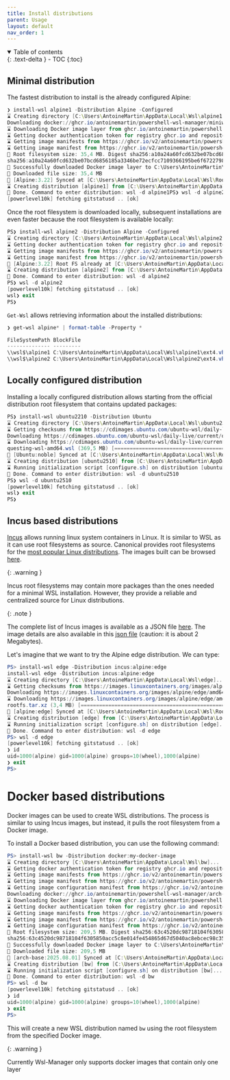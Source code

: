 ```yaml
---
title: Install distributions
parent: Usage
layout: default
nav_order: 1
---
```


<!-- markdownlint-disable MD033 -->
<details open markdown="block">
  <summary>Table of contents</summary>{: .text-delta }
- TOC
{:toc}
</details>
<!-- markdownlint-enable MD033 -->

## Minimal distribution

The fastest distribution to install is the already configured Alpine:

```powershell
❯ install-wsl alpine1 -Distribution Alpine -Configured
⌛ Creating directory [C:\Users\AntoineMartin\AppData\Local\Wsl\alpine1]...
Downloading docker://ghcr.io/antoinemartin/powershell-wsl-manager/miniwsl-alpine#latest to C:\Users\AntoineMartin\AppData\Local\Wsl\RootFS\miniwsl.alpine.rootfs.tar.gz with filename miniwsl-alpine
⌛ Downloading Docker image layer from ghcr.io/antoinemartin/powershell-wsl-manager/miniwsl-alpine:latest...
⌛ Getting docker authentication token for registry ghcr.io and repository antoinemartin/powershell-wsl-manager/miniwsl-alpine...
⌛ Getting image manifests from https://ghcr.io/v2/antoinemartin/powershell-wsl-manager/miniwsl-alpine/manifests/latest...
⌛ Getting image manifest from https://ghcr.io/v2/antoinemartin/powershell-wsl-manager/miniwsl-alpine/manifests/sha256:ec906d1cb2f8917135a9d1d03dd2719e2ad09527e8d787434f0012688111920d...
👀 Root filesystem size: 35,4 MB. Digest sha256:a10a24a60fcd632be07bcd6856185a3346be72ecfcc7109366195be6f6722798. Downloading...
sha256:a10a24a60fcd632be07bcd6856185a3346be72ecfcc7109366195be6f6722798 (35,4 MB) [=======================================================================================================================] 100%
🎉 Successfully downloaded Docker image layer to C:\Users\AntoineMartin\AppData\Local\Wsl\RootFS\miniwsl.alpine.rootfs.tar.gz.tmp
👀 Downloaded file size: 35,4 MB
🎉 [Alpine:3.22] Synced at [C:\Users\AntoineMartin\AppData\Local\Wsl\RootFS\miniwsl.alpine.rootfs.tar.gz].
⌛ Creating distribution [alpine1] from [C:\Users\AntoineMartin\AppData\Local\Wsl\RootFS\miniwsl.alpine.rootfs.tar.gz]...
🎉 Done. Command to enter distribution: wsl -d alpine1PS❯ wsl -d alpine2
[powerlevel10k] fetching gitstatusd .. [ok]
```

Once the root filesystem is downloaded locally, subsequent installations are
even faster because the root filesystem is available locally:

```powershell
PS❯ install-wsl alpine2 -Distribution Alpine -Configured
⌛ Creating directory [C:\Users\AntoineMartin\AppData\Local\Wsl\alpine2]...
⌛ Getting docker authentication token for registry ghcr.io and repository antoinemartin/powershell-wsl-manager/miniwsl-alpine...
⌛ Getting image manifests from https://ghcr.io/v2/antoinemartin/powershell-wsl-manager/miniwsl-alpine/manifests/latest...
⌛ Getting image manifest from https://ghcr.io/v2/antoinemartin/powershell-wsl-manager/miniwsl-alpine/manifests/sha256:ec906d1cb2f8917135a9d1d03dd2719e2ad09527e8d787434f0012688111920d...
👀 [Alpine:3.22] Root FS already at [C:\Users\AntoineMartin\AppData\Local\Wsl\RootFS\miniwsl.alpine.rootfs.tar.gz].
⌛ Creating distribution [alpine2] from [C:\Users\AntoineMartin\AppData\Local\Wsl\RootFS\miniwsl.alpine.rootfs.tar.gz]...
🎉 Done. Command to enter distribution: wsl -d alpine2
PS❯ wsl -d alpine2
[powerlevel10k] fetching gitstatusd .. [ok]
wsl❯ exit
PS❯
```

`Get-Wsl` allows retrieving information about the installed distributions:

```powershell
❯ get-wsl alpine* | format-table -Property *

FileSystemPath BlockFile                                                       Length Name      State Version Default Guid                                 BasePath
-------------- ---------                                                       ------ ----      ----- ------- ------- ----                                 --------
\\wsl$\alpine1 C:\Users\AntoineMartin\AppData\Local\Wsl\alpine1\ext4.vhdx   146800640 alpine1 Stopped       2   False 6c00c83f-bb99-4b6b-b2e6-53dca1c69b29 C:\Users\AntoineMartin\AppData\Local\Wsl\alpine1
\\wsl$\alpine2 C:\Users\AntoineMartin\AppData\Local\Wsl\alpine2\ext4.vhdx   146800640 alpine2 Stopped       2   False b54ef2b7-1ad8-46c2-9b3e-6ec3c6b5d147 C:\Users\AntoineMartin\AppData\Local\Wsl\alpine2
```

## Locally configured distribution

Installing a locally configured distribution allows starting from the official
distribution root filesystem that contains updated packages:

```powershell
PS❯ install-wsl ubuntu2210 -Distribution Ubuntu
⌛ Creating directory [C:\Users\AntoineMartin\AppData\Local\Wsl\ubuntu2510]...
⌛ Getting checksums from https://cdimages.ubuntu.com/ubuntu-wsl/daily-live/current/SHA256SUMS...
Downloading https://cdimages.ubuntu.com/ubuntu-wsl/daily-live/current/questing-wsl-amd64.wsl to C:\Users\AntoineMartin\AppData\Local\Wsl\RootFS\ubuntu.rootfs.tar.gz with filename questing-wsl-amd64.wsl
⌛ Downloading https://cdimages.ubuntu.com/ubuntu-wsl/daily-live/current/questing-wsl-amd64.wsl...
questing-wsl-amd64.wsl (369,5 MB) [=======================================================================================================================================================================] 100%
🎉 [Ubuntu:noble] Synced at [C:\Users\AntoineMartin\AppData\Local\Wsl\RootFS\ubuntu.rootfs.tar.gz].
⌛ Creating distribution [ubuntu2510] from [C:\Users\AntoineMartin\AppData\Local\Wsl\RootFS\ubuntu.rootfs.tar.gz]...
⌛ Running initialization script [configure.sh] on distribution [ubuntu2510]...
🎉 Done. Command to enter distribution: wsl -d ubuntu2510
PS❯ wsl -d ubuntu2510
[powerlevel10k] fetching gitstatusd .. [ok]
wsl❯ exit
PS❯
```

## Incus based distributions

[Incus] allows running linux system containers in Linux. It is similar to WSL as
it can use root filesystems as source. Canonical provides root filesystems for
the [most popular Linux distributions][incus images]. The images built can be
browsed [here][incus image list].

{: .warning }

Incus root filesystems may contain more packages than the ones needed for a
minimal WSL installation. However, they provide a reliable and centralized
source for Linux distributions.

{: .note }

The complete list of Incus images is available as a JSON file
[here][json incus image list]. The image details are also available in this
[json file][json incus images detail] (caution: it is about 2 Megabytes).

Let's imagine that we want to try the Alpine edge distribution. We can type:

```powershell
PS> install-wsl edge -Distribution incus:alpine:edge
install-wsl edge -Distribution incus:alpine:edge                             .
⌛ Creating directory [C:\Users\AntoineMartin\AppData\Local\Wsl\edge]...
⌛ Getting checksums from https://images.linuxcontainers.org/images/alpine/edge/amd64/default/20250808_13%3A00/SHA256SUMS...
Downloading https://images.linuxcontainers.org/images/alpine/edge/amd64/default/20250808_13%3A00/rootfs.tar.xz to C:\Users\AntoineMartin\AppData\Local\Wsl\RootFS\incus.alpine_edge.rootfs.tar.gz with filename rootfs.tar.xz
⌛ Downloading https://images.linuxcontainers.org/images/alpine/edge/amd64/default/20250808_13%3A00/rootfs.tar.xz...
rootfs.tar.xz (3,4 MB) [==================================================================================================================================================================================] 100%
🎉 [alpine:edge] Synced at [C:\Users\AntoineMartin\AppData\Local\Wsl\RootFS\incus.alpine_edge.rootfs.tar.gz].
⌛ Creating distribution [edge] from [C:\Users\AntoineMartin\AppData\Local\Wsl\RootFS\incus.alpine_edge.rootfs.tar.gz]...
⌛ Running initialization script [configure.sh] on distribution [edge]...
🎉 Done. Command to enter distribution: wsl -d edge
PS> wsl -d edge
[powerlevel10k] fetching gitstatusd .. [ok]
❯ id
uid=1000(alpine) gid=1000(alpine) groups=10(wheel),1000(alpine)
❯ exit
PS>
```

# Docker based distributions

Docker images can be used to create WSL distributions. The process is similar to
using Incus images, but instead, it pulls the root filesystem from a Docker
image.

To install a Docker based distribution, you can use the following command:

```powershell
PS> install-wsl bw -Distribution docker:my-docker-image
⌛ Creating directory [C:\Users\AntoineMartin\AppData\Local\Wsl\bw]...
⌛ Getting docker authentication token for registry ghcr.io and repository antoinemartin/powershell-wsl-manager/arch-base...
⌛ Getting image manifests from https://ghcr.io/v2/antoinemartin/powershell-wsl-manager/arch-base/manifests/latest...
⌛ Getting image manifest from https://ghcr.io/v2/antoinemartin/powershell-wsl-manager/arch-base/manifests/sha256:6cb57ed1bcb10105054b1e301afa5cf8e067dc18e1946c5b5f421e8074acbb3d...
⌛ Getting image configuration manifest from https://ghcr.io/v2/antoinemartin/powershell-wsl-manager/arch-base/blobs/sha256:c56a57b923448c44cc6d7495bb276c3fc58131ff8203509cd8e2b9183d6ab598...
Downloading docker://ghcr.io/antoinemartin/powershell-wsl-manager/arch-base#latest to C:\Users\AntoineMartin\AppData\Local\Wsl\RootFS\arch-base.2025.08.01.rootfs.tar.gz with filename arch-base
⌛ Downloading Docker image layer from ghcr.io/antoinemartin/powershell-wsl-manager/arch-base:latest...
⌛ Getting docker authentication token for registry ghcr.io and repository antoinemartin/powershell-wsl-manager/arch-base...
⌛ Getting image manifests from https://ghcr.io/v2/antoinemartin/powershell-wsl-manager/arch-base/manifests/latest...
⌛ Getting image manifest from https://ghcr.io/v2/antoinemartin/powershell-wsl-manager/arch-base/manifests/sha256:6cb57ed1bcb10105054b1e301afa5cf8e067dc18e1946c5b5f421e8074acbb3d...
⌛ Getting image configuration manifest from https://ghcr.io/v2/antoinemartin/powershell-wsl-manager/arch-base/blobs/sha256:c56a57b923448c44cc6d7495bb276c3fc58131ff8203509cd8e2b9183d6ab598...
👀 Root filesystem size: 209,5 MB. Digest sha256:63c4520dc98718104f6305850acc5c8e014fe454865d67d5040ac8ebcec98c35. Downloading...
sha256:63c4520dc98718104f6305850acc5c8e014fe454865d67d5040ac8ebcec98c35 (209,5 MB) [======================================================================================================================] 100%
🎉 Successfully downloaded Docker image layer to C:\Users\AntoineMartin\AppData\Local\Wsl\RootFS\arch-base.2025.08.01.rootfs.tar.gz.tmp
👀 Downloaded file size: 209,5 MB
🎉 [arch-base:2025.08.01] Synced at [C:\Users\AntoineMartin\AppData\Local\Wsl\RootFS\arch-base.2025.08.01.rootfs.tar.gz].
⌛ Creating distribution [bw] from [C:\Users\AntoineMartin\AppData\Local\Wsl\RootFS\arch-base.2025.08.01.rootfs.tar.gz]...
⌛ Running initialization script [configure.sh] on distribution [bw]...
🎉 Done. Command to enter distribution: wsl -d bw
PS> wsl -d bw
[powerlevel10k] fetching gitstatusd .. [ok]
❯ id
uid=1000(alpine) gid=1000(alpine) groups=10(wheel),1000(alpine)
❯ exit
PS>
```

This will create a new WSL distribution named `bw` using the root filesystem
from the specified Docker image.

{: .warning }

Currently Wsl-Manager only supports docker images that contain only one layer

[incus images]: https://images.linuxcontainers.org/images
[incus image list]: https://images.linuxcontainers.org/images/
[incus]: https://linuxcontainers.org/
[json incus image list]:
  https://images.linuxcontainers.org/imagesstreams/v1/index.json
[json incus images detail]:
  https://images.linuxcontainers.org/imagesstreams/v1/images.json
